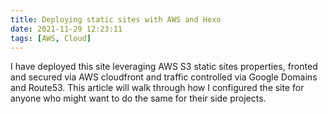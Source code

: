 ```yaml
---
title: Deploying static sites with AWS and Hexo
date: 2021-11-29 12:23:11
tags: [AWS, Cloud]
---
```


I have deployed this site leveraging AWS S3 static sites properties, fronted and secured via AWS cloudfront and traffic controlled via Google Domains and Route53. This article will walk through how I configured the site for anyone who might want to do the same for their side projects.
